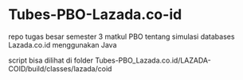 # Tubes-PBO-Lazada.co-id
repo tugas besar semester 3 matkul PBO tentang simulasi databases Lazada.co.id menggunakan Java

script bisa dilihat di folder Tubes-PBO_Lazada.co.id/LAZADA-COID/build/classes/lazada/coid
